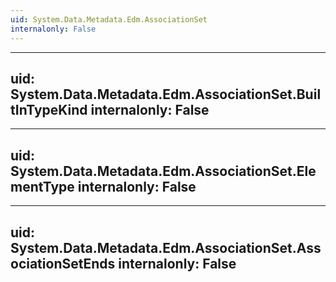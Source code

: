 ```yaml
---
uid: System.Data.Metadata.Edm.AssociationSet
internalonly: False
---
```


---
uid: System.Data.Metadata.Edm.AssociationSet.BuiltInTypeKind
internalonly: False
---

---
uid: System.Data.Metadata.Edm.AssociationSet.ElementType
internalonly: False
---

---
uid: System.Data.Metadata.Edm.AssociationSet.AssociationSetEnds
internalonly: False
---
